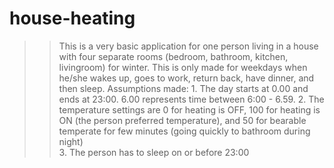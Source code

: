 # house-heating

>>This is a very basic application for one person living in a house with four separate rooms (bedroom, bathroom, kitchen, livingroom) for winter. 
>>This is only made for weekdays when he/she wakes up, goes to work, return back, have dinner, and then sleep.
>>Assumptions made:
    1. The day starts at 0.00 and ends at 23:00. 6.00 represents time between 6:00 - 6.59.
    2. The temperature settings are 0 for heating is OFF, 100 for heating is ON (the person preferred temperature), and 50 for bearable temperate for few minutes (going quickly to bathroom during night)  
    3. The person has to sleep on or before 23:00

